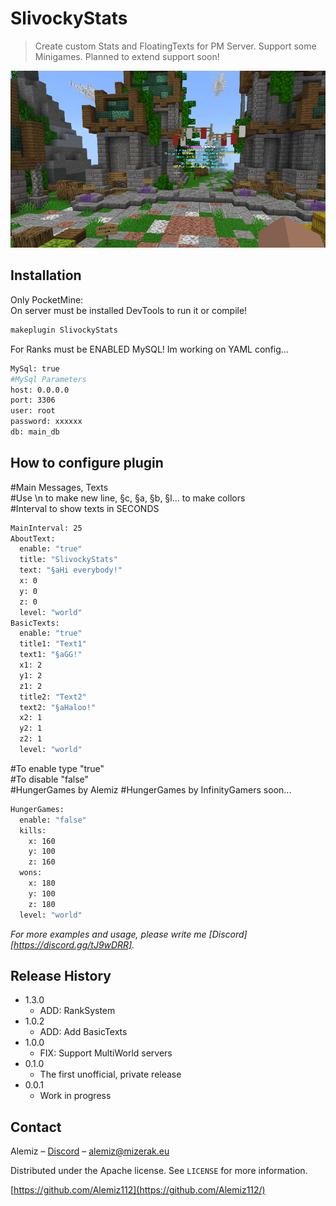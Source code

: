 # SlivockyStats
> Create custom Stats and FloatingTexts for PM Server.
Support some Minigames. Planned to extend support soon!

![](header.png)

## Installation

Only PocketMine:</br>
On server must be installed DevTools to run it or compile!
```sh
makeplugin SlivockyStats
```
For Ranks must be ENABLED MySQL! Im working on YAML config...
```sh
MySql: true
#MySql Parameters
host: 0.0.0.0
port: 3306
user: root
password: xxxxxx
db: main_db
```

## How to configure plugin

#Main Messages, Texts</br>
#Use \n to make new line, §c, §a, §b, §l... to make collors</br>
#Interval to show texts in SECONDS
```sh
MainInterval: 25
AboutText:
  enable: "true"
  title: "SlivockyStats"
  text: "§aHi everybody!"
  x: 0
  y: 0
  z: 0
  level: "world"
BasicTexts:
  enable: "true"
  title1: "Text1"
  text1: "§aGG!"
  x1: 2
  y1: 2
  z1: 2
  title2: "Text2"
  text2: "§aHaloo!"
  x2: 1
  y2: 1
  z2: 1
  level: "world"
```

#To enable type "true"</br>
#To disable "false"</br>
#HungerGames by Alemiz
#HungerGames by InfinityGamers soon...
```sh
HungerGames:
  enable: "false"
  kills:
    x: 160
    y: 100
    z: 160
  wons:
    x: 180
    y: 100
    z: 180
  level: "world"
```

_For more examples and usage, please write me [Discord][https://discord.gg/tJ9wDRR]._


## Release History

* 1.3.0
    * ADD: RankSystem
* 1.0.2
    * ADD: Add BasicTexts
* 1.0.0
    * FIX: Support MultiWorld servers
* 0.1.0
    * The first unofficial, private release
* 0.0.1
    * Work in progress

## Contact

Alemiz – [Discord](https://discord.gg/tJ9wDRR) – alemiz@mizerak.eu

Distributed under the Apache license. See ``LICENSE`` for more information.

[https://github.com/Alemiz112](https://github.com/Alemiz112/)
